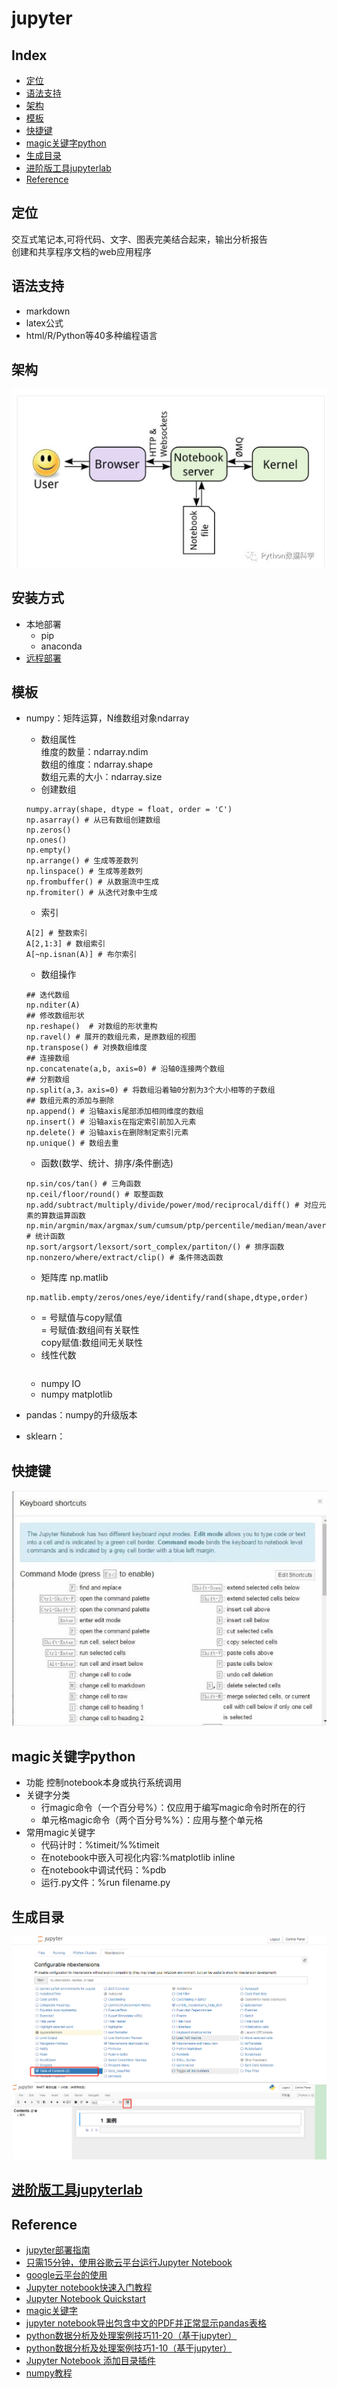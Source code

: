 jupyter
===

Index
---
- [定位](#定位)
- [语法支持](#语法支持)
- [架构](#架构)
- [模板](#模板)
- [快捷键](#快捷键)
- [magic关键字python](#magic关键字python)
- [生成目录](#生成目录)
- [进阶版工具jupyterlab](#进阶版工具jupyterlab)
- [Reference](#Reference)

## 定位
交互式笔记本,可将代码、文字、图表完美结合起来，输出分析报告<br/>
创建和共享程序文档的web应用程序

## 语法支持
- markdown
- latex公式
- html/R/Python等40多种编程语言<br/>

## 架构
![示例](../图片/jupyter架构.png)


## 安装方式
- 本地部署
  - pip
  - anaconda
- [远程部署](https://blog.csdn.net/weixin_41079550/article/details/89199254)
 
## 模板
- numpy：矩阵运算，N维数组对象ndarray
  - 数组属性<br/>
  维度的数量：ndarray.ndim<br/>
  数组的维度：ndarray.shape<br/>
  数组元素的大小：ndarray.size
  - 创建数组
  ```
  numpy.array(shape, dtype = float, order = 'C')
  np.asarray() # 从已有数组创建数组
  np.zeros()
  np.ones()
  np.empty()
  np.arrange() # 生成等差数列
  np.linspace() # 生成等差数列
  np.frombuffer() # 从数据流中生成
  np.fromiter() # 从迭代对象中生成
  ```
  - 索引
  ```
  A[2] # 整数索引
  A[2,1:3] # 数组索引
  A[~np.isnan(A)] # 布尔索引
  ```
  - 数组操作
  ```
  ## 迭代数组
  np.nditer(A)
  ## 修改数组形状
  np.reshape()  # 对数组的形状重构
  np.ravel() # 展开的数组元素，是原数组的视图
  np.transpose() # 对换数组维度
  ## 连接数组
  np.concatenate(a,b, axis=0) # 沿轴0连接两个数组
  ## 分割数组
  np.split(a,3，axis=0) # 将数组沿着轴0分割为3个大小相等的子数组
  ## 数组元素的添加与删除
  np.append() # 沿轴axis尾部添加相同维度的数组
  np.insert() # 沿轴axis在指定索引前加入元素
  np.delete() # 沿轴axis在删除制定索引元素
  np.unique() # 数组去重
  ```
  -  函数(数学、统计、排序/条件删选)
  ```
  np.sin/cos/tan() # 三角函数
  np.ceil/floor/round() # 取整函数
  np.add/subtract/multiply/divide/power/mod/reciprocal/diff() # 对应元素的算数运算函数
  np.min/argmin/max/argmax/sum/cumsum/ptp/percentile/median/mean/average/std/var() # 统计函数
  np.sort/argsort/lexsort/sort_complex/partiton/() # 排序函数
  np.nonzero/where/extract/clip() # 条件筛选函数  
  ```
  - 矩阵库 np.matlib
  ```
  np.matlib.empty/zeros/ones/eye/identify/rand(shape,dtype,order)
  ```
  - = 号赋值与copy赋值<br/>
  = 号赋值:数组间有关联性<br/>
  copy赋值:数组间无关联性
  - 线性代数
  ```
  
  ```
  - numpy IO
  - numpy matplotlib
  
  
  
- pandas：numpy的升级版本
- sklearn：

## 快捷键
![示例](../图片/jupyter快捷键.png)

## magic关键字python
- 功能
控制notebook本身或执行系统调用
- 关键字分类
  - 行magic命令（一个百分号%）：仅应用于编写magic命令时所在的行
  - 单元格magic命令（两个百分号%%）：应用与整个单元格
- 常用magic关键字
  - 代码计时：%timeit/%%timeit
  - 在notebook中嵌入可视化内容:%matplotlib inline
  - 在notebook中调试代码：%pdb
  - 运行.py文件：%run filename.py
  

## 生成目录
![示例](../图片/jupyter生成目录1.png)<br/>
![示例](../图片/jupyter生成目录2.png)

## [进阶版工具jupyterlab](https://www.jianshu.com/p/90982d195160)

## Reference
- [jupyter部署指南](https://blog.csdn.net/weixin_41079550/article/details/89199254)
- [只需15分钟，使用谷歌云平台运行Jupyter Notebook](https://blog.csdn.net/Uwr44UOuQcNsUQb60zk2/article/details/78610044)
- [google云平台的使用](https://blog.csdn.net/golduty2/article/details/82151407)
- [Jupyter notebook快速入门教程](https://cloud.tencent.com/developer/news/208412)
- [Jupyter Notebook Quickstart](https://jupyter.readthedocs.io/en/latest/content-quickstart.html)
- [magic关键字](https://www.jianshu.com/p/97fd13a71d93)
- [jupyter notebook导出包含中文的PDF并正常显示pandas表格](https://www.jianshu.com/p/e97946777866)
- [python数据分析及处理案例技巧11-20（基于jupyter）](https://blog.csdn.net/pbgc396dwxjb77f2je/article/details/78786978)
- [python数据分析及处理案例技巧1-10（基于jupyter）](https://blog.csdn.net/PbGc396Dwxjb77F2je/article/details/78786979)
- [Jupyter Notebook 添加目录插件](https://www.jianshu.com/p/7687c6bec65e)
- [numpy教程](https://www.runoob.com/numpy/numpy-terating-over-array.html)

